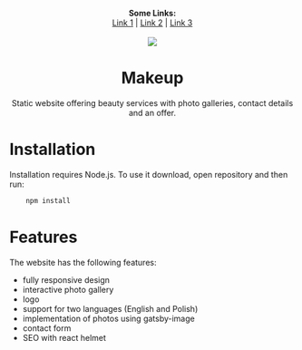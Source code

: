 

<p align="center">
  <b>Some Links:</b><br>
  <a href="#">Link 1</a> |
  <a href="#">Link 2</a> |
  <a href="#">Link 3</a>
  <br><br>
  <img src="http://s.4cdn.org/image/title/105.gif">
</p>


<h1 align = "center" >Makeup</h1>

<p align = "center" > Static website offering beauty services with photo galleries, contact details and an offer. </p>

# Installation

Installation requires Node.js. To use it download, open repository and then run:
```bash
    npm install
```

# Features
The website has the following features:
- fully responsive design
- interactive photo gallery
- logo
- support for two languages (English and Polish)
- implementation of photos using gatsby-image
- contact form
- SEO with react helmet
